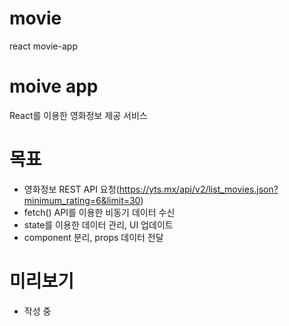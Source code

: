 # movie
react movie-app

# moive app
React를 이용한 영화정보 제공 서비스

# 목표
- 영화정보 REST API 요청(https://yts.mx/api/v2/list_movies.json?minimum_rating=6&limit=30)
- fetch() API를 이용한 비동기 데이터 수신
- state를 이용한 데이터 관리, UI 업데이트
- component 분리, props 데이터 전달

# 미리보기
- 작성 중